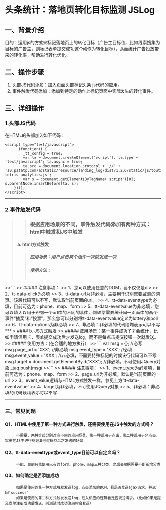 # 头条统计：落地页转化目标监测 JSLog

## 一、背景介绍
目的：运用js的方式来标记落地页上的转化目标（广告主目标值，比如线索搜集为目标的广告主，则标记表单提交成功这个动作为转化目标），从而统计广告投放带来的转化率，帮助进行转化优化。

## 二、操作步骤
1. 头部JS代码添加：加入页面头部标记头条 js代码的应用。
2. 事件触发代码添加：添加到特定的动作上标记页面中实际发生的转化事件。

## 三、详细操作
### 1.头部JS代码
在HTML的头部加入如下代码：
```
<script type="text/javascript">
      (function() {
      	_tt_config = true;
        var ta = document.createElement('script'); ta.type = 'text/javascript'; ta.async = true;
        ta.src = document.location.protocol + '//' + 's0.pstatp.com/adstatic/resource/landing_log/dist/1.2.6/static/js/toutiao-tetris-analytics.js';
        var s = document.getElementsByTagName('script')[0]; s.parentNode.insertBefore(ta, s);
    })();
</script>
```
***
### 2.事件触发代码
>> ### 根据应用场景的不同，事件触发代码添加有两种方式：html中触发和JS中触发
> #### a. html方式触发
>> ##### 应用场景：用户点击某个组件一次就发送一次
>> ##### 使用方法：
>> ```
<div tt-data-click="XXX" tt-data-url="XXX" tt-data-eventtype="XXX" tt-data-eventvalue="XXX" tt-data-options="XXX">
</div>
>>```
>> ##### 注意事项：
>>      1、您可以使用任意的DOM，而不仅仅是div
>>      2、tt-data-click为必填
>>      3、tt-data-url为非必填，主要用于识别您要监测的网页。该段代码可以不写，默认取当前页面的url。
>>      4、tt-data-eventtype为必填，目前可选为：phone、map、form
>>      5、tt-data-eventvalue为非必填，您可以填入以用于识别一个url中的不同的事件，例如您需要统计同一页面中的两个事件“抽奖”和“投票”，那么您可以分别将tt-data-eventvalue定义为lottery和poll
>>      6、tt-data-options为非必填
>>      7、非必填：非必填的代码段均表示可以不写
***
> #### b. JS方式触发
>> ##### 应用场景：某一事件成功了才会统计，比如申请信用卡，表单提交成功后才发送log，而不是每点击提交按钮一次就发送。
>> ##### 使用方法：(在合适的地方执行）
>> ```
var msg = {}; //必写
msg.page_url = 'XXX'; //非必填
msg.event_type = 'XXX';  //必填
msg.event_value = 'XXX'; //非必填，不需要特殊标记的时候该行代码可以不写
msg.target = document.getElementById('XXX'); //非必填，不可使用JQuery对象
_taq.push(msg)
>>```
>> ##### 注意事项：
>>      1、event_type为必填项，目前可选为：phone、map、form
>>      2、page_url为非必填，默认是当前页面的url
>>      3、event_value逻辑与HTML方式触发一样，参见上方'tt-data-eventvalue'
>>      4、target为非必填，不可使用JQuery对象
>>      5、非必填：非必填的代码段均表示可以不写

***

### 三、常见问题
#### Q1、HTML中使用了第一种方式进行触发，还需要使用在JS中触发的方式吗？
         不需要，两种方式分别对应不同的应用场景，第一种适用于点击，第二种适用于非点击，需要在JS中进行处理其他逻辑然后才发送的场景
#### Q2、tt-data-eventtype或event_type目前可以自定义吗？
         不能，目前只能使用已有的form、phone、map三种分类，之后会根据需要不断新增分类
#### Q3、如何确定是否添加成功
         如果是使用的第一种方式触发发送log，点击添加的DOM，看是否发送ajax请求，并返回‘success'
         如果是使用的第二种方式触发发送log，进入相应的逻辑看是否发送请求。（比如如果是提交表单注册成功后发送，则测试时成功注册时会发送）
